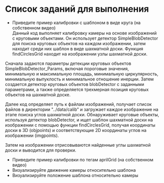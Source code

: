 # Список заданий для выполнения
 
+ Приведите пример калибровки с шаблоном в виде круга (на собственном видео)    
Данный код выполняет калибровку камеры на основе изображений с круговыми объектами. Он использует детектор SimpleBlobDetector для поиска круговых объектов на каждом изображении, затем находит среди них шаблон в виде шахматной доски. Функция findCirclesGrid находит на изображении узлы шахматной доски. 

Сначала задаются параметры детекции круговых объектов SimpleBlobDetector_Params, включая пороговые значения, минимальную и максимальную площадь, минимальную циркулярность, минимальную выпуклость и минимальное отношение инерции. Затем создается детектор круговых объектов blobDetector с заданными параметрами, а также определяется трехмерная позиция круговых объектов на шахматной доске.

Далее код определяет путь к файлам изображений, получает список файлов в директории  "../data/calib" и загружает каждое изображение на этапе поиска углов шахматной доски. Обнаруживает круговые объекты, используя детектор blobDetector, и ищет шаблон шахматной доски на изображении с помощью функции findCirclesGrid, получая координаты доски в 3D (objpoints) и соответствующие 2D координаты углов на изображении (imgpoints).

Затем на изображении отрисовываются найденные углы шахматной доски и выводится для проверки.

+ Приведите пример калибровки по тегам aprilGrid (на собственном видео)  
+ Визуализируйте движение камеры относительно шаблона  
+ Визуализируйте положение шаблона относительно камеры
